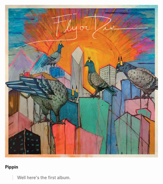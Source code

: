 ![Fly or die album cover](../assets/covers/fly-or-die.png)

#### Pippin
> Well here's the first album.